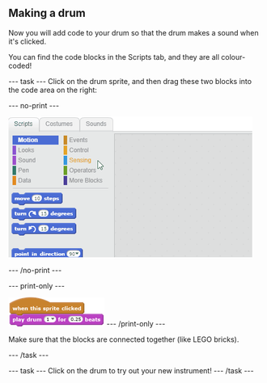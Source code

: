 ## Making a drum

Now you will add code to your drum so that the drum makes a sound when it's clicked.

You can find the code blocks in the Scripts tab, and they are all colour-coded!

--- task ---
Click on the drum sprite, and then drag these two blocks into the code area on the right:

--- no-print ---

![screenshot](images/connect-block.gif)

--- /no-print ---

--- print-only ---

![blocks_1545213158_4272876](images/blocks_1545213158_4272876.png)
--- /print-only ---

Make sure that the blocks are connected together (like LEGO bricks).

--- /task ---

--- task ---
Click on the drum to try out your new instrument!
--- /task ---
